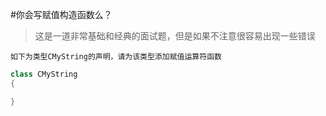 #你会写赋值构造函数么？
> 这是一道非常基础和经典的面试题，但是如果不注意很容易出现一些错误

```
如下为类型CMyString的声明，请为该类型添加赋值运算符函数
```

```c++
class CMyString 
{

}
```